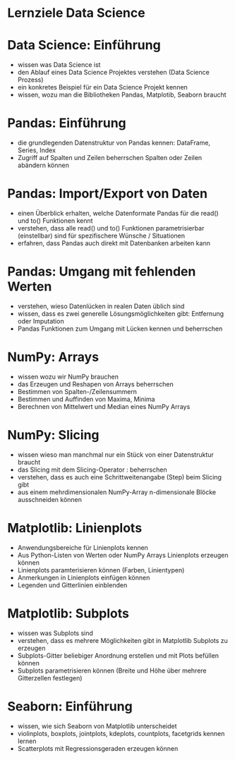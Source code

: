 # Lernziele Data Science

# Data Science: Einführung

- wissen was Data Science ist
- den Ablauf eines Data Science Projektes verstehen (Data Science Prozess)
- ein konkretes Beispiel für ein Data Science Projekt kennen
- wissen, wozu man die Bibliotheken Pandas, Matplotib, Seaborn braucht

# Pandas: Einführung

- die grundlegenden Datenstruktur von Pandas kennen: DataFrame, Series, Index
- Zugriff auf Spalten und Zeilen beherrschen
  Spalten oder Zeilen abändern können

# Pandas: Import/Export von Daten

- einen Überblick erhalten, welche Datenformate Pandas für die read() und to() Funktionen kennt
- verstehen, dass alle read() und to() Funktionen parametrisierbar (einstellbar) sind für spezifischere Wünsche / Situationen
- erfahren, dass Pandas auch direkt mit Datenbanken arbeiten kann

# Pandas: Umgang mit fehlenden Werten

- verstehen, wieso Datenlücken in realen Daten üblich sind
- wissen, dass es zwei generelle Lösungsmöglichkeiten gibt: Entfernung oder Imputation
- Pandas Funktionen zum Umgang mit Lücken kennen und beherrschen

# NumPy: Arrays

- wissen wozu wir NumPy brauchen
- das Erzeugen und Reshapen von Arrays beherrschen
- Bestimmen von Spalten-/Zeilensummern
- Bestimmen und Auffinden von Maxima, Minima
- Berechnen von Mittelwert und Median eines NumPy Arrays


# NumPy: Slicing

- wissen wieso man manchmal nur ein Stück von einer Datenstruktur braucht
- das Slicing mit dem Slicing-Operator : beherrschen
- verstehen, dass es auch eine Schrittweitenangabe (Step) beim Slicing gibt
- aus einem mehrdimensionalen NumPy-Array n-dimensionale Blöcke ausschneiden können


# Matplotlib: Linienplots

- Anwendungsbereiche für Linienplots kennen
- Aus Python-Listen von Werten oder NumPy Arrays Linienplots erzeugen können
- Linienplots paramterisieren können (Farben, Linientypen)
- Anmerkungen in Linienplots einfügen können
- Legenden und Gitterlinien einblenden

# Matplotlib: Subplots

- wissen was Subplots sind
- verstehen, dass es mehrere Möglichkeiten gibt in Matplotlib Subplots zu erzeugen
- Subplots-Gitter beliebiger Anordnung erstellen und mit Plots befüllen können
- Subplots parametrisieren können (Breite und Höhe über mehrere Gitterzellen festlegen)

# Seaborn: Einführung

- wissen, wie sich Seaborn von Matplotlib unterscheidet
- violinplots, boxplots, jointplots, kdeplots, countplots, facetgrids kennen lernen
- Scatterplots mit Regressionsgeraden erzeugen können